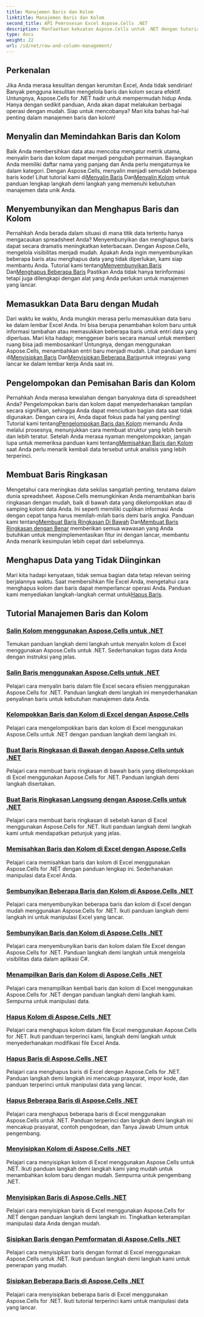 ```yaml
---
title: Manajemen Baris dan Kolom
linktitle: Manajemen Baris dan Kolom
second_title: API Pemrosesan Excel Aspose.Cells .NET
description: Manfaatkan kekuatan Aspose.Cells untuk .NET dengan tutorial lengkap kami tentang manajemen baris dan kolom untuk meningkatkan keterampilan Excel Anda dengan mudah.
type: docs
weight: 22
url: /id/net/row-and-column-management/
---
```

## Perkenalan

Jika Anda merasa kesulitan dengan kerumitan Excel, Anda tidak sendirian! Banyak pengguna kesulitan mengelola baris dan kolom secara efektif. Untungnya, Aspose.Cells for .NET hadir untuk mempermudah hidup Anda. Hanya dengan sedikit panduan, Anda akan dapat melakukan berbagai operasi dengan mudah. Siap untuk mencobanya? Mari kita bahas hal-hal penting dalam manajemen baris dan kolom!

## Menyalin dan Memindahkan Baris dan Kolom

 Baik Anda membersihkan data atau mencoba mengatur metrik utama, menyalin baris dan kolom dapat menjadi pengubah permainan. Bayangkan Anda memiliki daftar nama yang panjang dan Anda perlu mengaturnya ke dalam kategori. Dengan Aspose.Cells, menyalin menjadi semudah beberapa baris kode! Lihat tutorial kami di[Menyalin Baris](./copying-rows/) Dan[Menyalin Kolom](./copying-columns/) untuk panduan lengkap langkah demi langkah yang memenuhi kebutuhan manajemen data unik Anda.

## Menyembunyikan dan Menghapus Baris dan Kolom

 Pernahkah Anda berada dalam situasi di mana titik data tertentu hanya mengacaukan spreadsheet Anda? Menyembunyikan dan menghapus baris dapat secara dramatis meningkatkan keterbacaan. Dengan Aspose.Cells, mengelola visibilitas menjadi mudah. Apakah Anda ingin menyembunyikan beberapa baris atau menghapus data yang tidak diperlukan, kami siap membantu Anda. Tutorial kami tentang[Menyembunyikan Baris](./hide-rows-columns-aspose-cells/) Dan[Menghapus Beberapa Baris](./delete-multiple-rows-aspose-cells/) Pastikan Anda tidak hanya terinformasi tetapi juga dilengkapi dengan alat yang Anda perlukan untuk manajemen yang lancar.

## Memasukkan Data Baru dengan Mudah

 Dari waktu ke waktu, Anda mungkin merasa perlu memasukkan data baru ke dalam lembar Excel Anda. Ini bisa berupa penambahan kolom baru untuk informasi tambahan atau memasukkan beberapa baris untuk entri data yang diperluas. Mari kita hadapi; menggeser baris secara manual untuk memberi ruang bisa jadi membosankan! Untungnya, dengan menggunakan Aspose.Cells, menambahkan entri baru menjadi mudah. Lihat panduan kami di[Menyisipkan Baris](./insert-row-aspose-cells/) Dan[Menyisipkan Beberapa Baris](./insert-multiple-rows-aspose-cells/)untuk integrasi yang lancar ke dalam lembar kerja Anda saat ini.

## Pengelompokan dan Pemisahan Baris dan Kolom

 Pernahkah Anda merasa kewalahan dengan banyaknya data di spreadsheet Anda? Pengelompokan baris dan kolom dapat menyederhanakan tampilan secara signifikan, sehingga Anda dapat menciutkan bagian data saat tidak digunakan. Dengan cara ini, Anda dapat fokus pada hal yang penting! Tutorial kami tentang[Pengelompokan Baris dan Kolom](./grouping-rows-and-columns/) memandu Anda melalui prosesnya, menunjukkan cara membuat struktur yang lebih bersih dan lebih teratur. Setelah Anda merasa nyaman mengelompokkan, jangan lupa untuk memeriksa panduan kami tentang[Memisahkan Baris dan Kolom](./ungrouping-rows-and-columns/) saat Anda perlu menarik kembali data tersebut untuk analisis yang lebih terperinci.

## Membuat Baris Ringkasan

Mengetahui cara meringkas data sekilas sangatlah penting, terutama dalam dunia spreadsheet. Aspose.Cells memungkinkan Anda menambahkan baris ringkasan dengan mudah, baik di bawah data yang dikelompokkan atau di samping kolom data Anda. Ini seperti memiliki cuplikan informasi Anda dengan cepat tanpa harus memilah-milah baris demi baris angka. Panduan kami tentang[Membuat Baris Ringkasan Di Bawah](./summary-row-below/) Dan[Membuat Baris Ringkasan dengan Benar](./summary-row-right/) memberikan semua wawasan yang Anda butuhkan untuk mengimplementasikan fitur ini dengan lancar, membantu Anda menarik kesimpulan lebih cepat dari sebelumnya.

## Menghapus Data yang Tidak Diinginkan

 Mari kita hadapi kenyataan, tidak semua bagian data tetap relevan seiring berjalannya waktu. Saat membersihkan file Excel Anda, mengetahui cara menghapus kolom dan baris dapat memperlancar operasi Anda. Panduan kami menyediakan langkah-langkah cermat untuk[Hapus Baris](./delete-row-aspose-cells/).

## Tutorial Manajemen Baris dan Kolom
### [Salin Kolom menggunakan Aspose.Cells untuk .NET](./copying-columns/)
Temukan panduan langkah demi langkah untuk menyalin kolom di Excel menggunakan Aspose.Cells untuk .NET. Sederhanakan tugas data Anda dengan instruksi yang jelas.
### [Salin Baris menggunakan Aspose.Cells untuk .NET](./copying-rows/)
Pelajari cara menyalin baris dalam file Excel secara efisien menggunakan Aspose.Cells for .NET. Panduan langkah demi langkah ini menyederhanakan penyalinan baris untuk kebutuhan manajemen data Anda.
### [Kelompokkan Baris dan Kolom di Excel dengan Aspose.Cells](./grouping-rows-and-columns/)
Pelajari cara mengelompokkan baris dan kolom di Excel menggunakan Aspose.Cells untuk .NET dengan panduan langkah demi langkah ini.
### [Buat Baris Ringkasan di Bawah dengan Aspose.Cells untuk .NET](./summary-row-below/)
Pelajari cara membuat baris ringkasan di bawah baris yang dikelompokkan di Excel menggunakan Aspose.Cells for .NET. Panduan langkah demi langkah disertakan.
### [Buat Baris Ringkasan Langsung dengan Aspose.Cells untuk .NET](./summary-row-right/)
Pelajari cara membuat baris ringkasan di sebelah kanan di Excel menggunakan Aspose.Cells for .NET. Ikuti panduan langkah demi langkah kami untuk mendapatkan petunjuk yang jelas.
### [Memisahkan Baris dan Kolom di Excel dengan Aspose.Cells](./ungrouping-rows-and-columns/)
Pelajari cara memisahkan baris dan kolom di Excel menggunakan Aspose.Cells for .NET dengan panduan lengkap ini. Sederhanakan manipulasi data Excel Anda.
### [Sembunyikan Beberapa Baris dan Kolom di Aspose.Cells .NET](./hide-multiple-rows-columns-aspose-cells/)
Pelajari cara menyembunyikan beberapa baris dan kolom di Excel dengan mudah menggunakan Aspose.Cells for .NET. Ikuti panduan langkah demi langkah ini untuk manipulasi Excel yang lancar.
### [Sembunyikan Baris dan Kolom di Aspose.Cells .NET](./hide-rows-columns-aspose-cells/)
Pelajari cara menyembunyikan baris dan kolom dalam file Excel dengan Aspose.Cells for .NET. Panduan langkah demi langkah untuk mengelola visibilitas data dalam aplikasi C#.
### [Menampilkan Baris dan Kolom di Aspose.Cells .NET](./unhide-rows-columns-aspose-cells/)
Pelajari cara menampilkan kembali baris dan kolom di Excel menggunakan Aspose.Cells for .NET dengan panduan langkah demi langkah kami. Sempurna untuk manipulasi data.
### [Hapus Kolom di Aspose.Cells .NET](./delete-column-aspose-cells/)
Pelajari cara menghapus kolom dalam file Excel menggunakan Aspose.Cells for .NET. Ikuti panduan terperinci kami, langkah demi langkah untuk menyederhanakan modifikasi file Excel Anda.
### [Hapus Baris di Aspose.Cells .NET](./delete-row-aspose-cells/)
Pelajari cara menghapus baris di Excel dengan Aspose.Cells for .NET. Panduan langkah demi langkah ini mencakup prasyarat, impor kode, dan panduan terperinci untuk manipulasi data yang lancar.
### [Hapus Beberapa Baris di Aspose.Cells .NET](./delete-multiple-rows-aspose-cells/)
Pelajari cara menghapus beberapa baris di Excel menggunakan Aspose.Cells untuk .NET. Panduan terperinci dan langkah demi langkah ini mencakup prasyarat, contoh pengodean, dan Tanya Jawab Umum untuk pengembang.
### [Menyisipkan Kolom di Aspose.Cells .NET](./insert-column-aspose-cells/)
Pelajari cara menyisipkan kolom di Excel menggunakan Aspose.Cells untuk .NET. Ikuti panduan langkah demi langkah kami yang mudah untuk menambahkan kolom baru dengan mudah. Sempurna untuk pengembang .NET.
### [Menyisipkan Baris di Aspose.Cells .NET](./insert-row-aspose-cells/)
Pelajari cara menyisipkan baris di Excel menggunakan Aspose.Cells for .NET dengan panduan langkah demi langkah ini. Tingkatkan keterampilan manipulasi data Anda dengan mudah.
### [Sisipkan Baris dengan Pemformatan di Aspose.Cells .NET](./insert-row-formatting-aspose-cells/)
Pelajari cara menyisipkan baris dengan format di Excel menggunakan Aspose.Cells untuk .NET. Ikuti panduan langkah demi langkah kami untuk penerapan yang mudah.
### [Sisipkan Beberapa Baris di Aspose.Cells .NET](./insert-multiple-rows-aspose-cells/)
Pelajari cara menyisipkan beberapa baris di Excel menggunakan Aspose.Cells for .NET. Ikuti tutorial terperinci kami untuk manipulasi data yang lancar.